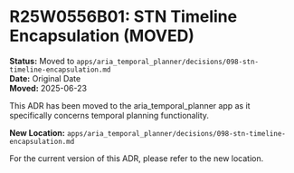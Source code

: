 # R25W0556B01: STN Timeline Encapsulation (MOVED)

<!-- @adr_serial R25W0556B01 -->

**Status:** Moved to `apps/aria_temporal_planner/decisions/098-stn-timeline-encapsulation.md`  
**Date:** Original Date  
**Moved:** 2025-06-23

This ADR has been moved to the aria_temporal_planner app as it specifically concerns temporal planning functionality.

**New Location:** `apps/aria_temporal_planner/decisions/098-stn-timeline-encapsulation.md`

For the current version of this ADR, please refer to the new location.
